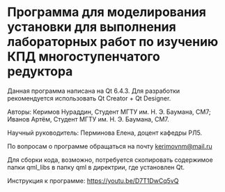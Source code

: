 # Программа для моделирования установки для выполнения лабораторных работ по изучению КПД многоступенчатого редуктора

Данная программа написана на Qt 6.4.3. Для разработки рекомендуется использовать Qt Creator + Qt Designer. 

Авторы: Керимов Нураддин, Студент МГТУ им. Н. Э. Баумана, СМ7; Иванов Артём, Студент МГТУ им. Н. Э. Баумана, СМ7.

Научный руководитель: Перминова Елена, доцент кафедры РЛ5.

По вопросам о программе обращаться на почту kerimovnm@mail.ru

Для сборки кода, возможно, потребуется скопировать содержимое папки qml_libs в папку qml в директрии, где установлен Qt.

Инструкция к программе: https://youtu.be/D7T1DwCq5vQ